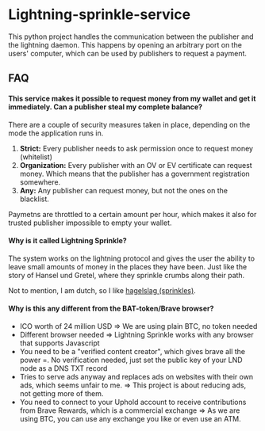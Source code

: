 # Lightning-sprinkle-service

This python project handles the communication between the publisher and the lightning daemon. This happens by opening an arbitrary port on the users' computer, which can be used by publishers to request a payment.

## FAQ

#### This service makes it possible to request money from my wallet and get it immediately. Can a publisher steal my complete balance?

There are a couple of security measures taken in place, depending on the mode the application runs in.
1. **Strict:** Every publisher needs to ask permission once to request money (whitelist)
2. **Organization:** Every publisher with an OV or EV certificate can request money. Which means that the publisher has a government registration somewhere.
3. **Any:** Any publisher can request money, but not the ones on the blacklist.

Paymetns are throttled to a certain amount per hour, which makes it also for trusted publisher impossible to empty your wallet.

#### Why is it called Lightning Sprinkle?
The system works on the lightning protocol and gives the user the ability to leave small amounts of money in the places they have been. Just like the story of Hansel und Gretel, where they sprinkle crumbs along their path. 

Not to mention, I am dutch, so I like [hagelslag (sprinkles)](https://en.wikipedia.org/wiki/Sprinkles#History).

#### Why is this any different from the BAT-token/Brave browser?
- ICO worth of 24 million USD => We are using plain BTC, no token needed
- Different browser needed => Lightning Sprinkle works with any browser that supports Javascript
- You need to be a "verified content creator", which gives brave all the power =. No verification needed, just set the public key of your LND node as a DNS TXT record
- Tries to serve ads anyway and replaces ads on websites with their own ads, which seems unfair to me. => This project is about reducing ads, not getting more of them.
- You need to connect to your Uphold account to receive contributions from Brave Rewards, which is a commercial exchange => As we are using BTC, you can use any exchange you like or even use an ATM.




